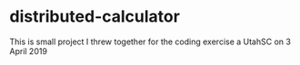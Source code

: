 # distributed-calculator

This is small project I threw together for the coding exercise a UtahSC on 3 April 2019
